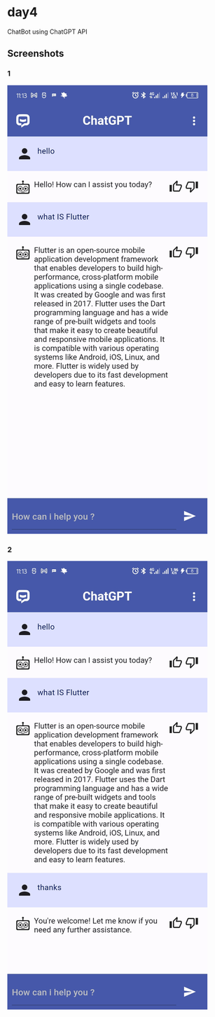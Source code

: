 # day4

ChatBot using ChatGPT API

## Screenshots

### 1

![image](assets/1.jpg)

### 2

![image](assets/2.jpg)
